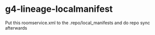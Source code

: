 # g4-lineage-localmanifest

Put this roomservice.xml to the .repo/local_manifests and do repo sync afterwards
